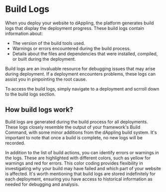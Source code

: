 # Build Logs

When you deploy your website to dAppling, the platform generates build logs that display the deployment progress. These build logs contain information about:

* The version of the build tools used.
* Warnings or errors encountered during the build process.
* Details about the files and dependencies that were installed, compiled, or built during the deployment.

Build logs are an invaluable resource for debugging issues that may arise during deployment. If a deployment encounters problems, these logs can assist you in pinpointing the root cause.

To access the build logs, simply navigate to a deployment and scrroll down to the build logs section.

## How build logs work?

Build logs are generated during the build process for all deployments. These logs closely resemble the output of your framework's Build Command, with some minor additions from the dAppling build system. It's important to note that once a build is complete, no new logs will be recorded.

In addition to the list of build actions, you can identify errors or warnings in the logs. These are highlighted with different colors, such as yellow for warnings and red for errors. This color coding provides flexibility in investigating why your build may have failed and which part of your website is affected. It's worth mentioning that build logs are stored indefinitely for each deployment, ensuring you have access to historical information as needed for debugging and analysis.

